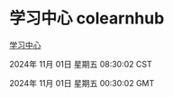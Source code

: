 # 学习中心 colearnhub
[学习中心](http://219.139.197.74:56308/colearnhub/)

2024年 11月 01日 星期五 08:30:02 CST

2024年 11月 01日 星期五 00:30:02 GMT
